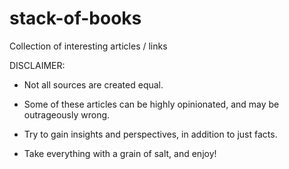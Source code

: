 # stack-of-books
Collection of interesting articles / links

DISCLAIMER:

* Not all sources are created equal.

* Some of these articles can be highly opinionated, and may be outrageously wrong.

* Try to gain insights and perspectives, in addition to just facts.

* Take everything with a grain of salt, and enjoy!
